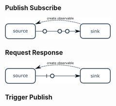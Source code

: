 ## Publish Subscribe

![pubsub](diagram/publish_subscribe.png)

## Request Response

![reqresp](diagram/request_response.png)

## Trigger Publish
